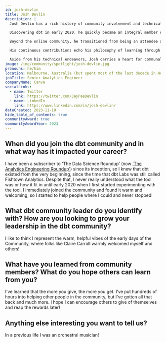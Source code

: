 ```yaml
---
id: josh-devlin
title: Josh Devlin
description: |
  Josh Devlin has a rich history of community involvement and technical expertise in both the dbt and wider analytics communities.

  Discovering dbt in early 2020, he quickly became an integral member of its <a href="https://www.getdbt.com/community/join-the-community" rel="noopener noreferrer" target="_blank">community</a>, leveraging the platform as a learning tool and aiding others along their dbt journey. Josh has helped thousands of dbt users with his advice and near-encyclopaedic knowledge of dbt.

  Beyond the online community, he transitioned from being an attendee at the first virtual Coalesce conference in December 2020 to a <a href="https://coalesce.getdbt.com/blog/babies-and-bathwater-is-kimball-still-relevant" title="at the first in-person Coalesce" rel="noopener noreferrer" target="_blank">presenter at the first in-person Coalesce event</a> in New Orleans in 2022.  He has also contributed to the dbt-core and dbt-snowflake codebases, helping improve the product in the most direct way.

  His continuous contributions echo his philosophy of learning through teaching, a principle that has not only enriched the dbt community but also significantly bolstered his proficiency with the tool, making him a valuable community member.

  Aside from his technical endeavors, Josh carries a heart for communal growth and an individual's ability to contribute to a larger whole, a trait mirrored in his earlier pursuits as an orchestral musician. His story is a blend of technical acumen, communal involvement, and a nuanced appreciation for the symbiotic relationship between teaching and learning, making him a notable figure in the analytics engineering space.
image: /img/community/spotlight/josh-devlin.jpg
pronouns: he/him
location: Melbourne, Australia (but spent most of the last decade in Houston, USA)
jobTitle: Senior Analytics Engineer
companyName: Canva
socialLinks:
  - name: Twitter
    link: https://twitter.com/JayPeeDevlin
  - name: LinkedIn
    link: https://www.linkedin.com/in/josh-devlin/
dateCreated: 2023-11-10
hide_table_of_contents: true
communityAward: true
communityAwardYear: 2023
---
```


## When did you join the dbt community and in what way has it impacted your career?

I have been a subscriber to 'The Data Science Roundup' (now ['The Analytics Engineering Roundup'](https://roundup.getdbt.com/)) since its inception, so I knew that dbt existed from the very beginning, since the time that dbt Labs was still called Fishtown Analytics.  Despite that, I never really understood what the tool was or how it fit in until early 2020 when I first started experimenting with the tool.  I immediately joined the community and found it warm and welcoming, so I started to help people where I could and never stopped!

## What dbt community leader do you identify with? How are you looking to grow your leadership in the dbt community?

I like to think I represent the warm, helpful vibes of the early days of the Community, where folks like Claire Carroll warmly welcomed myself and others!

## What have you learned from community members? What do you hope others can learn from you?

I've learned that the more you give, the more you get. I've put hundreds of hours into helping other people in the community, but I've gotten all that back and much more. I hope I can encourage others to give of themselves and reap the rewards later!

## Anything else interesting you want to tell us?

In a previous life I was an orchestral musician!
